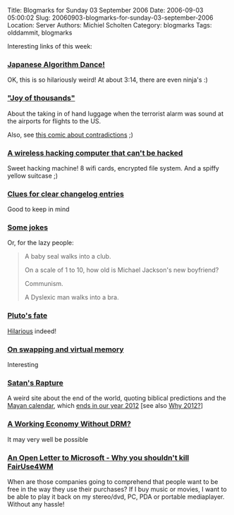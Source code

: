 Title: Blogmarks for Sunday 03 September 2006
Date: 2006-09-03 05:00:02
Slug: 20060903-blogmarks-for-sunday-03-september-2006
Location: Server
Authors: Michiel Scholten
Category: blogmarks
Tags: olddammit, blogmarks

<p>Interesting links of this week:</p>
<h3><a href="http://www.youtube.com/watch?v=YhuiDjiBigs&amp;eurl=http%3A%2F%2Fforum%2Elowyat%2Enet%2Findex%2Ephp%3Fshowtopic%3D328503">Japanese Algorithm Dance!</a></h3>
<p>OK, this is so hilariously weird! At about 3:14, there are even ninja's :)</p>
<h3><a href="http://www.little-gamers.com/index.php?comicID=1413">"Joy of thousands"</a></h3>
<p>About the taking in of hand luggage when the terrorist alarm was sound at the airports for flights to the US.</p>

<p>Also, see <a href="http://www.little-gamers.com/index.php?comicID=1414">this comic about contradictions</a> ;)</p>
<h3><a href="http://www.tgdaily.com/2006/08/30/defcon2006_janus_project/">A wireless hacking computer that can't be hacked</a></h3>
<p>Sweet hacking machine! 8 wifi cards, encrypted file system. And a spiffy yellow suitcase ;)</p>
<h3><a href="http://thekingant.livejournal.com/53820.html">Clues for clear changelog entries</a></h3>
<p>Good to keep in mind</p>
<h3><a href="http://thekingant.livejournal.com/54527.html">Some jokes</a></h3>
<p>Or, for the lazy people:</p>
<blockquote>
<p class="quote">A baby seal walks into a club.</p>
<p class="quote">On a scale of 1 to 10, how old is Michael Jackson's new boyfriend?</p>
<p class="quote">Communism.</p>
<p class="quote">A Dyslexic man walks into a bra.</p>
</blockquote>
<h3><a href="http://hpj.blognaco.com/2006/08/24/blow-up-pluto/">Pluto's fate</a></h3>
<p><a href="http://galaxycow.com/blogs/vermyndax/archive/2006/08/24/Pluto_2700_s-fate.aspx">Hilarious</a> indeed!</p>
<h3><a href="http://ask.slashdot.org/comments.pl?sid=195341&amp;cid=16004189">On swapping and virtual memory</a></h3>
<p>Interesting</p>
<h3><a href="http://www.satansrapture.com/">Satan's Rapture</a></h3>
<p>A weird site about the end of the world, quoting biblical predictions and the <a href="http://en.wikipedia.org/wiki/Maya_calendar">Mayan calendar</a>, which <a href="http://en.wikipedia.org/wiki/Maya_calendar#End_of_the_world.3F">ends in our year 2012</a> [see also <a href="http://www.levity.com/eschaton/Why2012.html">Why 2012?</a>]</p>
<h3><a href="http://ask.slashdot.org/askslashdot/06/08/30/0145228.shtml">A Working Economy Without DRM?</a></h3>
<p>It may very well be possible</p>
<h3><a href="http://www.engadget.com/2006/08/27/an-open-letter-to-microsoft-why-you-shouldnt-kill-fairuse4wm/">An Open Letter to Microsoft - Why you shouldn't kill FairUse4WM</a></h3>
<p>When are those companies going to comprehend that people want to be free in the way they use their purchases? If I buy music or movies, I want to be able to play it back on my stereo/dvd, PC, PDA or portable mediaplayer. Without any hassle!</p>
